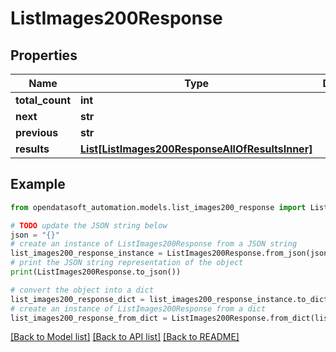 # ListImages200Response


## Properties

Name | Type | Description | Notes
------------ | ------------- | ------------- | -------------
**total_count** | **int** |  | [optional] 
**next** | **str** |  | [optional] 
**previous** | **str** |  | [optional] 
**results** | [**List[ListImages200ResponseAllOfResultsInner]**](ListImages200ResponseAllOfResultsInner.md) |  | [optional] 

## Example

```python
from opendatasoft_automation.models.list_images200_response import ListImages200Response

# TODO update the JSON string below
json = "{}"
# create an instance of ListImages200Response from a JSON string
list_images200_response_instance = ListImages200Response.from_json(json)
# print the JSON string representation of the object
print(ListImages200Response.to_json())

# convert the object into a dict
list_images200_response_dict = list_images200_response_instance.to_dict()
# create an instance of ListImages200Response from a dict
list_images200_response_from_dict = ListImages200Response.from_dict(list_images200_response_dict)
```
[[Back to Model list]](../README.md#documentation-for-models) [[Back to API list]](../README.md#documentation-for-api-endpoints) [[Back to README]](../README.md)


